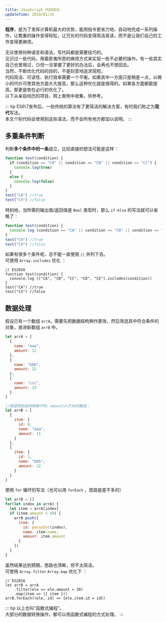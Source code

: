 ```yaml
---
title: JavaScript 代码优化
updateTime: 2019/01/25
---
```

**程序**，是为了发挥计算机最大的优势，能用指令更省力地、自动地完成一系列操作，让繁重的操作变得轻松，让冗长的代码变得简洁易读，而不是让我们自己的工作变得更麻烦。  
<!-- more -->
无论使用何种语言和语法，写代码都是需要技巧的。  
见识过一些代码，用着匪夷所思的麻烦方式来实现一些不必要的操作。有一些其实自己也曾用过，😏但一旦掌握了更好的办法后，会再也不想回去。  
当然，不断优化代码的目的，不是刻意地追求简短。  
代码简洁、可读性、执行效率需要一个平衡。如果其中一方面只是稍差一点，以微小的代价可使其他方面大大提高，那么这种优化就是值得的。如果各方面都能提高，那更是势在必行的优化了。  
以下从亲自经历的项目、网上案例中收集，供参考。

::: tip
ES6\7发布后，一些传统的算法有了更简洁的解决方案，有时我们称之为**现代**写法。  
本文个别代码会使用到这些语法，而不会所有地方都加以说明。
:::

## 多重条件判断

判断**多个条件中的一条**成立，比较直接的想法可能是这样：
```javascript
function test(condition) {
  if (condition == "CA" || condition == "CB" || condition == "CC") {
    console.log(true)
  }
  else {
    console.log(false)
  }
}
test("CA") //true
test("CX") //false
```

特别地，当所需的输出值/返回值是 `Bool` 类型时，那么 `if-else` 的写法就可以省略了：
```javascript
function test(condition) {
  console.log (condition == "CA" || condition == "CB" || condition == "CC");
}
test("CA") //true
test("CX") //false
```

如果有很多个条件呢，总不能一直使用 `||` 并列下去。  
可使用 `Array.includes` 优化 ：
```javascript{1}
// ES2016
function test(condition) {
  console.log (["CA", "CB", "CC", "CD", "CE"].includes(condition))
}
test("CA") //true
test("CX") //false
```

## 数据处理

假设已有一个数组 `arrA`，需要先把数据结构稍作更改，然后筛选其中符合条件的对象，放进新数组 `arrB` 中。  
```javascript
let arrA = [
  {
    name: "aaa",
    amount: 11
  },
  {
    name: "bbb",
    amount: 22
  },
  {
    name: "ccc",
    amount: 33
  }
]

//期望得到结构稍微不同，amount小于30的数组：
let arrB = [
  {
    item: {
      id: 0,
      name: "aaa",
      amount: 11
    }
  },
  {
    item: {
      id: 1,
      name: "bbb",
      amount: 22
    }
  }
]
```

使用 `for` 循环的写法（也可以用 `forEach` ，思路是差不多的）
```javascript
let arrB = []
for(let index in arrA) {
  let item = arrA[index]
  if (item.amount < 30) {
    arrB.push({
      item: {
        id: parseInt(index),
        name: item.name,
        amount: item.amount
      }
    })
  }
}
```

虽然结果达到预期，思路也清晰，但不太简洁。  
可使用 `Array.filter` `Array.map` 优化下 ：
```javascript{1}
// ES2016
let arrB = arrA
    .filter(ele => ele.amount < 30)
    .map(item => ({ item }))
arrB.forEach((ele, id) => {ele.item.id = id})
```

::: tip
以上也叫“函数式编程”。  
大部分的数据转换操作，都可以用函数式编程的方式处理。
:::